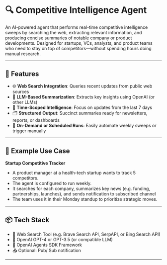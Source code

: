 # 🔍 Competitive Intelligence Agent

An AI-powered agent that performs real-time competitive intelligence sweeps by searching the web, extracting relevant information, and producing concise summaries of notable company or product developments. Designed for startups, VCs, analysts, and product teams who need to stay on top of competitors—without spending hours doing manual research.

---

## 🚀 Features

- 🌐 **Web Search Integration**: Queries recent updates from public web sources
- 🧠 **LLM-Based Summarization**: Extracts key insights using OpenAI (or other LLMs)
- 📆 **Time-Scoped Intelligence**: Focus on updates from the last 7 days
- 🗂️ **Structured Output**: Succinct summaries ready for newsletters, reports, or dashboards
- 📡 **On-Demand or Scheduled Runs**: Easily automate weekly sweeps or trigger manually

---

## 🧠 Example Use Case

**Startup Competitive Tracker**
- A product manager at a health-tech startup wants to track 5 competitors.
- The agent is configured to run weekly.
- It searches for each company, summarizes key news (e.g. funding, partnerships, launches), and sends notification to subscribed channel
- The team uses it in their Monday standup to prioritize strategic moves.

---

## 📦 Tech Stack

- 🔎 Web Search Tool (e.g. Brave Search API, SerpAPI, or Bing Search API)
- 🤖 OpenAI GPT-4 or GPT-3.5 (or compatible LLM)
- 🧱 OpenAI Agents SDK Framework
- 📤 Optional: Pub/ Sub notification

---
